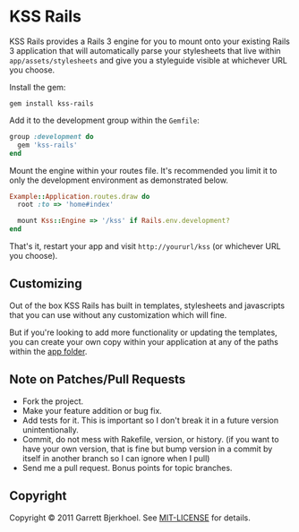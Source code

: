 KSS Rails
=========

KSS Rails provides a Rails 3 engine for you to mount onto your existing Rails 3 application that will automatically parse your stylesheets that live within `app/assets/stylesheets` and give you a styleguide visible at whichever URL you choose.

Install the gem:

```
gem install kss-rails
```

Add it to the development group within the `Gemfile`:

```ruby
group :development do
  gem 'kss-rails'
end
```

Mount the engine within your routes file. It's recommended you limit it to only the development environment as demonstrated below.

```ruby
Example::Application.routes.draw do
  root :to => 'home#index'

  mount Kss::Engine => '/kss' if Rails.env.development?
end
```

That's it, restart your app and visit `http://yoururl/kss` (or whichever URL you choose).

## Customizing

Out of the box KSS Rails has built in templates, stylesheets and javascripts that you can use without any customization which will fine.

But if you're looking to add more functionality or updating the templates, you can create your own copy within your application at any of the paths within the [app folder](https://github.com/dewski/kss-rails/tree/master/app).

## Note on Patches/Pull Requests

- Fork the project.
- Make your feature addition or bug fix.
- Add tests for it. This is important so I don't break it in a future version unintentionally.
- Commit, do not mess with Rakefile, version, or history. (if you want to have your own version, that is fine but bump version in a commit by itself in another branch so I can ignore when I pull)
- Send me a pull request. Bonus points for topic branches.

## Copyright
Copyright © 2011 Garrett Bjerkhoel. See [MIT-LICENSE](http://github.com/dewski/kss-rails/blob/master/MIT-LICENSE) for details.